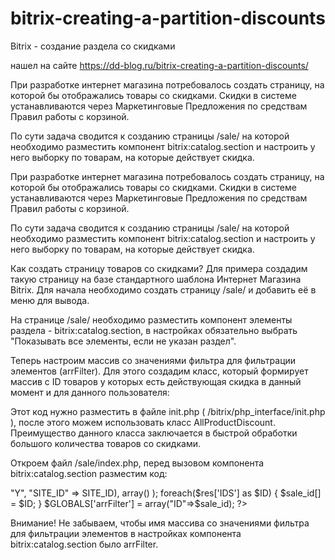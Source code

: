 # bitrix-creating-a-partition-discounts
Bitrix - создание раздела со скидками

нашел на сайте https://dd-blog.ru/bitrix-creating-a-partition-discounts/

При разработке интернет магазина потребовалось создать страницу, на которой бы отображались товары со скидками. Скидки в системе устанавливаются через Маркетинговые Предложения по средствам Правил работы с корзиной.

По сути задача сводится к созданию страницы /sale/ на которой необходимо разместить компонент bitrix:catalog.section и настроить у него выборку по товарам, на которые действует скидка.

При разработке интернет магазина потребовалось создать страницу, на которой бы отображались товары со скидками. Скидки в системе устанавливаются через Маркетинговые Предложения по средствам Правил работы с корзиной.

По сути задача сводится к созданию страницы /sale/ на которой необходимо разместить компонент bitrix:catalog.section и настроить у него выборку по товарам, на которые действует скидка.

Как создать страницу товаров со скидками?
Для примера создадим такую страницу на базе стандартного шаблона Интернет Магазина Bitrix. Для начала необходимо создать страницу /sale/ и добавить её в меню для вывода.


На странице /sale/ необходимо разместить компонент элементы раздела - bitrix:catalog.section, в настройках обязательно выбрать "Показывать все элементы, если не указан раздел".

Теперь настроим массив со значениями фильтра для фильтрации элементов (arrFilter). Для этого создадим класс, который формирует массив с ID товаров у которых есть действующая скидка в данный момент и для данного пользователя:

Этот код нужно разместить в файле init.php ( /bitrix/php_interface/init.php ), после этого можем использовать класс AllProductDiscount. Преимущество данного класса заключается в быстрой обработки большого количества товаров со скидками.

Откроем файл /sale/index.php, перед вызовом компонента bitrix:catalog.section разместим код:

<?
	$res = AllProductDiscount::getFull(
	array("ACTIVE" => "Y", "SITE_ID" => SITE_ID),
	array()
	);
	foreach($res['IDS'] as $ID) {
    	$sale_id[] = $ID;
	}
	$GLOBALS['arrFilter'] = array("ID"=>$sale_id);
?>

Внимание! Не забываем, чтобы имя массива со значениями фильтра для фильтрации элементов в настройках компонента bitrix:catalog.section было arrFilter.
